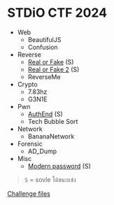 # STDiO CTF 2024

- Web
  - BeautifulJS
  - Confusion
- Reverse
  - [Real or Fake](./real-or-fake.md) (S)
  - [Real or Fake 2](./real-or-fake-2.md) (S)
  - ReverseMe
- Crypto
  - 7.83hz
  - G3N1E
- Pwn
  - [AuthEnd](./auth-end.md) (S)
  - Tech Bubble Sort
- Network
  - BananaNetwork
- Forensic
  - AD_Dump
- Misc
  - [Modern password](./modern-password.md) (S)

> `S` = sovle ได้ขนะแข่ง

[Challenge files](./files/README.md)
